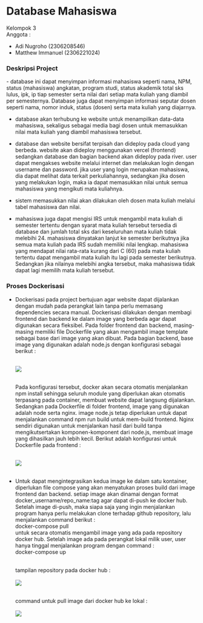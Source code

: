 # Database Mahasiswa

Kelompok 3 <br>
Anggota :
- Adi Nugroho (2306208546)
- Matthew Immanuel (2306221024)

<h3> Deskripsi Project </h3>
- database ini dapat menyimpan informasi mahasiswa seperti nama, NPM, status (mahasiswa) angkatan, program studi, status akademik total sks lulus, ipk, ip tiap semester serta nilai dari setiap mata kuliah yang diambil per semesternya. Database juga dapat menyimpan informasi seputar dosen seperti nama, nomor induk, status (dosen) serta mata kuliah yang diajarnya.

- database akan terhubung ke website untuk menampilkan data-data mahasiswa, sekaligus sebagai media bagi dosen untuk memasukkan nilai mata kuliah yang diambil mahasiswa tersebut.

- database dan website bersifat terpisah dan dideploy pada cloud yang berbeda. website akan dideploy menggunakan vercel (frontend) sedangkan database dan bagian backend akan dideploy pada river. user dapat mengakses website melalui internet dan melakukan login dengan username dan password. jika user yang login merupakan mahasiswa, dia dapat melihat data terkait perkuliahannya, sedangkan jika dosen yang melakukan login, maka ia dapat memasukkan nilai untuk semua mahasiswa yang mengikuti mata kuliahnya.

- sistem memasukkan nilai akan dilakukan oleh dosen mata kuliah melalui tabel mahasiswa dan nilai. 

- mahasiswa juga dapat mengisi IRS untuk mengambil mata kuliah di semester tertentu dengan syarat mata kuliah tersebut tersedia di database dan jumlah total sks dari keseluruhan mata kuliah tidak melebihi 24. mahasiswa dinyatakan lanjut ke semester berikutnya jika semua mata kuliah pada IRS sudah memiliki nilai lengkap. mahasiswa yang mendapat nilai rata-rata kurang dari C (60) pada mata kuliah tertentu dapat mengambil mata kuliah itu lagi pada semester berikutnya. Sedangkan jika nilainya melebihi angka tersebut, maka mahasiswa tidak dapat lagi memilih mata kuliah tersebut.

<h3> Proses Dockerisasi </h3>

- Dockerisasi pada project bertujuan agar website dapat dijalankan dengan mudah pada perangkat lain tanpa perlu memasang dependencies secara manual. Dockerisasi dilakukan dengan membagi frontend dan backend ke dalam image yang berbeda agar dapat digunakan secara fleksibel. Pada folder frontend dan backend, masing-masing memiliki file Dockerfile yang akan mengambil image template sebagai base dari image yang akan dibuat. Pada bagian backend, base image yang digunakan adalah node.js dengan konfigurasi sebagai berikut : <br><br>

  ![](https://i.ibb.co/Y4PdtvF1/Screenshot-2025-06-06-160511.png) <br><br>

  Pada konfigurasi tersebut, docker akan secara otomatis menjalankan npm install sehingga seluruh module yang diperlukan akan otomatis terpasang pada container, membuat website dapat langsung dijalankan. Sedangkan pada Dockerfile di folder      frontend, image yang digunakan adalah node serta nginx. image node.js tetap diperlukan untuk dapat menjalankan command npm run build untuk mem-build frontend. Nginx sendiri digunakan untuk menjalankan hasil dari build tanpa mengikutsertakan komponen-komponent dari node.js, membuat image yang dihasilkan jauh lebih kecil. Berikut adalah konfigurasi untuk Dockerfile pada frontend : <br><br>

  ![](https://i.ibb.co/vC7YvqD6/Screenshot-2025-06-06-165537.png) <br><br>

- Untuk dapat mengintegrasikan kedua image ke dalam satu kontainer, diperlukan file compose yang akan menyatukan proses build dari image frontend dan backend. setiap image akan dinamai dengan format docker_username/repo_name:tag agar dapat di-push ke docker hub. Setelah image di-push, maka siapa saja yang ingin menjalankan program hanya perlu melakukan clone terhadap github repository, lalu menjalankan command berikut : <br>
  docker-compose pull <br>
  untuk secara otomatis mengambil image yang ada pada repository docker hub. Setelah image ada pada perangkat lokal milik user, user hanya tinggal menjalankan program dengan command : <br>
  docker-compose up <br><br>

  tampilan repository pada docker hub : <br><br>
  ![](https://i.ibb.co/hxNKj43j/Screenshot-2025-06-06-171320.png) <br><br>
  
  command untuk pull image dari docker hub ke lokal : <br><br>
  ![](https://i.ibb.co/Z6jsYkbg/Screenshot-2025-06-06-155612.png) <br><br>
  
